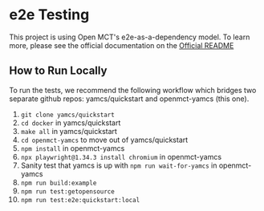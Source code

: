 # e2e Testing

This project is using Open MCT's e2e-as-a-dependency model. To learn more, please see the official documentation on the [Official README](https://github.com/nasa/openmct/blob/master/e2e/README.md)

## How to Run Locally
To run the tests, we recommend the following workflow which bridges two separate github repos:
yamcs/quickstart and openmct-yamcs (this one).

1. `git clone yamcs/quickstart`
2. `cd docker` in yamcs/quickstart
3. `make all` in yamcs/quickstart
4. `cd openmct-yamcs` to move out of yamcs/quickstart
5. `npm install` in openmct-yamcs
6. `npx playwright@1.34.3 install chromium` in openmct-yamcs
7. Sanity test that yamcs is up with `npm run wait-for-yamcs` in openmct-yamcs
8. `npm run build:example`
9. `npm run test:getopensource`
10. `npm run test:e2e:quickstart:local`
